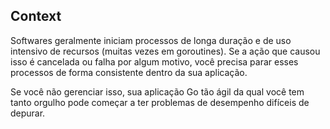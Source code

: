 ## Context

Softwares geralmente iniciam processos de longa duração e de uso intensivo de recursos (muitas vezes em goroutines). Se a ação que causou isso é cancelada ou falha por algum motivo, você precisa parar esses processos de forma consistente dentro da sua aplicação.

Se você não gerenciar isso, sua aplicação Go tão ágil da qual você tem tanto orgulho pode começar a ter problemas de desempenho difíceis de depurar.